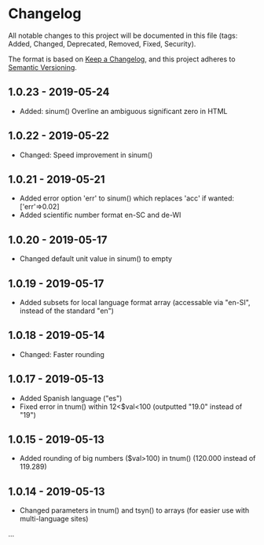 # Changelog
All notable changes to this project will be documented in this file (tags: Added, Changed, Deprecated, Removed, Fixed, Security).

The format is based on [Keep a Changelog](https://keepachangelog.com/en/1.0.0/),
and this project adheres to [Semantic Versioning](https://semver.org/spec/v2.0.0.html).


## 1.0.23 - 2019-05-24
- Added: sinum() Overline an ambiguous significant zero in HTML

## 1.0.22 - 2019-05-22
- Changed: Speed improvement in sinum() 

## 1.0.21 - 2019-05-21
- Added error option 'err' to sinum() which replaces 'acc' if wanted: ['err'=>0.02]
- Added scientific number format en-SC and de-WI 

## 1.0.20 - 2019-05-17
- Changed default unit value in sinum() to empty

## 1.0.19 - 2019-05-17
- Added subsets for local language format array (accessable via "en-SI", instead of the standard "en")

## 1.0.18 - 2019-05-14
- Changed: Faster rounding 

## 1.0.17 - 2019-05-13
- Added Spanish language ("es")
- Fixed error in tnum() within 12<$val<100 (outputted "19.0" instead of "19")

## 1.0.15 - 2019-05-13
- Added rounding of big numbers ($val>100) in tnum() (120.000 instead of 119.289)

## 1.0.14 - 2019-05-13
- Changed parameters in tnum() and tsyn() to arrays (for easier use with multi-language sites)

...
